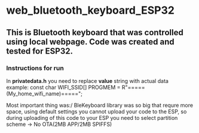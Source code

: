 # web_bluetooth_keyboard_ESP32
## This is Bluetooth keyboard that was controlled using local webpage. Code was created and tested for ESP32.
### Instructions for run
 In **privatedata.h** you need to replace **value** string with actual data\
 example: const char WIFI_SSID[] PROGMEM = R"=====(My_home_wifi_name)=====";

 Most important thing was:/
 BleKeyboard library was so big that requre more space, using default settings you cannot upload your code to the ESP, so
 during uploading of this code to your ESP you need to select partition scheme -> No OTA(2MB APP/2MB SPIFFS)
